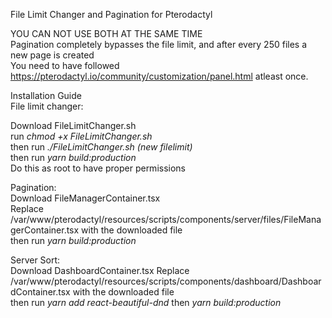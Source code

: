 File Limit Changer and Pagination for Pterodactyl  

YOU CAN NOT USE BOTH AT THE SAME TIME  
Pagination completely bypasses the file limit, and after every 250 files a new page is created  
You need to have followed https://pterodactyl.io/community/customization/panel.html
atleast once.



Installation Guide  
File limit changer:  

Download FileLimitChanger.sh  
run *chmod +x FileLimitChanger.sh*  
then run *./FileLimitChanger.sh (new filelimit)*  
then run *yarn build:production*  
Do this as root to have proper permissions  


Pagination:  
Download FileManagerContainer.tsx  
Replace /var/www/pterodactyl/resources/scripts/components/server/files/FileManagerContainer.tsx with the downloaded file  
then run *yarn build:production*  


Server Sort:  
Download DashboardContainer.tsx
Replace /var/www/pterodactyl/resources/scripts/components/dashboard/DashboardContainer.tsx with the downloaded file  
then run *yarn add react-beautiful-dnd*
then *yarn build:production*  
